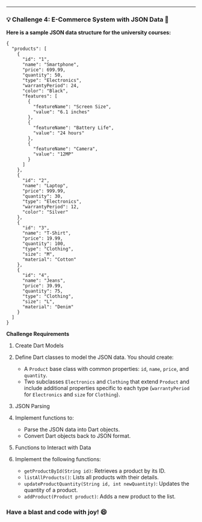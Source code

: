 ---
### 💡 Challenge 4: E-Commerce System with JSON Data 🛒 
**Here is a sample JSON data structure for the university courses:**
```
{
  "products": [
    {
      "id": "1",
      "name": "Smartphone",
      "price": 699.99,
      "quantity": 50,
      "type": "Electronics",
      "warrantyPeriod": 24,
      "color": "Black",
      "features": [
        {
          "featureName": "Screen Size",
          "value": "6.1 inches"
        },
        {
          "featureName": "Battery Life",
          "value": "24 hours"
        },
        {
          "featureName": "Camera",
          "value": "12MP"
        }
      ]
    },
    {
      "id": "2",
      "name": "Laptop",
      "price": 999.99,
      "quantity": 30,
      "type": "Electronics",
      "warrantyPeriod": 12,
      "color": "Silver"
    },
    {
      "id": "3",
      "name": "T-Shirt",
      "price": 19.99,
      "quantity": 100,
      "type": "Clothing",
      "size": "M",
      "material": "Cotton"
    },
    {
      "id": "4",
      "name": "Jeans",
      "price": 39.99,
      "quantity": 75,
      "type": "Clothing",
      "size": "L",
      "material": "Denim"
    }
  ]
}

```
**Challenge Requirements**

1. Create Dart Models
2. Define Dart classes to model the JSON data. You should create:
    - A `Product` base class with common properties: `id`, `name`, `price`, and `quantity`.
    - Two subclasses `Electronics` and `Clothing` that extend `Product` and include additional properties specific to each type (`warrantyPeriod` for `Electronics` and `size` for `Clothing`).
    
3. JSON Parsing
4. Implement functions to:
    - Parse the JSON data into Dart objects.
    - Convert Dart objects back to JSON format.
5. Functions to Interact with Data
6. Implement the following functions:
    - `getProductById(String id)`: Retrieves a product by its ID.
    - `listAllProducts()`: Lists all products with their details.
    - `updateProductQuantity(String id, int newQuantity)`: Updates the quantity of a product.
    - `addProduct(Product product)`: Adds a new product to the list.

### **Have a blast and code with joy! 😄**

